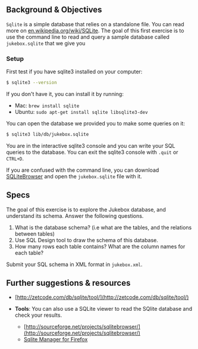 ## Background & Objectives

`Sqlite` is a simple database that relies on a standalone file.
You can read more on [en.wikipedia.org/wiki/SQLite](http://en.wikipedia.org/wiki/SQLite).
The goal of this first exercise is to use the command line to read and query
a sample database called `jukebox.sqlite` that we give you

### Setup

First test if you have sqlite3 installed on your computer:

```bash
$ sqlite3 --version
```

If you don't have it, you can install it by running:

- Mac: `brew install sqlite`
- Ubuntu: `sudo apt-get install sqlite libsqlite3-dev`

You can open the database we provided you to make some queries on it:

```bash
$ sqlite3 lib/db/jukebox.sqlite
```

You are in the interactive sqlite3 console and you can write your SQL queries to the database.
You can exit the sqlite3 console with `.quit` or `CTRL+D`.

If you are confused with the command line, you can download [SQLiteBrowser](http://sqlitebrowser.org)
and open the `jukebox.sqlite` file with it.

## Specs

The goal of this exercise is to explore the Jukebox database, and understand its schema.
Answer the following questions.

1. What is the database schema? (i.e what are the tables, and the relations between tables)
2. Use SQL Design tool to draw the schema of this database.
3. How many rows each table contains? What are the column names for each table?

Submit your SQL schema in XML format in `jukebox.xml`.

## Further suggestions & resources

- [http://zetcode.com/db/sqlite/tool/](http://zetcode.com/db/sqlite/tool/)

- **Tools**: You can also use a SQLite viewer to read the SQlite database and check your results.
  - [http://sourceforge.net/projects/sqlitebrowser/](http://sourceforge.net/projects/sqlitebrowser/)
  - [Sqlite Manager for Firefox](https://addons.mozilla.org/en-US/firefox/addon/sqlite-manager/)
